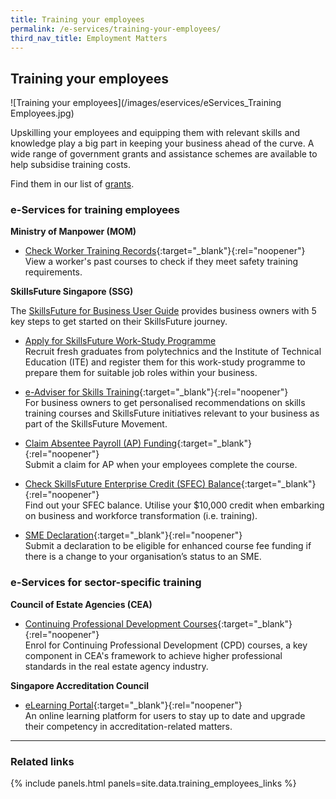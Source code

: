 ```yaml
---
title: Training your employees
permalink: /e-services/training-your-employees/
third_nav_title: Employment Matters
---
```


## Training your employees

![Training your employees](/images/eservices/eServices_Training Employees.jpg)

Upskilling your employees and equipping them with relevant skills and knowledge play a big part in keeping your business ahead of the curve. A wide range of government grants and assistance schemes are available to help subsidise training costs.

Find them in our list of [grants](/gov-assist/grants/).

### e-Services for training employees

**Ministry of Manpower (MOM)**

- [Check Worker Training Records](https://www.mom.gov.sg/eservices/services/check-worker-training-records){:target="_blank"}{:rel="noopener"}
  <br>View a worker's past courses to check if they meet safety training requirements.

**SkillsFuture Singapore (SSG)**

The [SkillsFuture for Business User Guide](https://skillsfuture.gobusiness.gov.sg/get-started-here/) provides business owners with 5 key steps to get started on their SkillsFuture journey.

- [Apply for SkillsFuture Work-Study Programme](https://skillsfuture.gobusiness.gov.sg/support-and-programmes/skillsfuture-work-study-programmes/)
  <br>Recruit fresh graduates from polytechnics and the Institute of Technical Education (ITE) and register them for this work-study programme to prepare them for suitable job roles within your business.

- [e-Adviser for Skills Training](https://eadviser.gobusiness.gov.sg/skillstraining?src=eservices_training){:target="_blank"}{:rel="noopener"}
  <br>For business owners to get personalised recommendations on skills training courses and SkillsFuture initiatives relevant to your business as part of the SkillsFuture Movement.

- [Claim Absentee Payroll (AP) Funding](https://skillsfuture.gobusiness.gov.sg/support-and-programmes/funding/absentee-payroll-funding){:target="_blank"}{:rel="noopener"}
  <br>Submit a claim for AP when your employees complete the course.

- [Check SkillsFuture Enterprise Credit (SFEC) Balance](https://sfec.enterprisejobskills.gov.sg/Callbackhandler/Prelogin.aspx){:target="_blank"}{:rel="noopener"}
  <br>Find out your SFEC balance. Utilise your $10,000 credit when embarking on business and workforce transformation (i.e. training).

- [SME Declaration](https://sfec.enterprisejobskills.gov.sg/Callbackhandler/Prelogin.aspx){:target="_blank"}{:rel="noopener"}
  <br>Submit a declaration to be eligible for enhanced course fee funding if there is a change to your organisation’s status to an SME.

### e-Services for sector-specific training

**Council of Estate Agencies (CEA)**

- [Continuing Professional Development Courses](https://www.cea.gov.sg/cpd){:target="_blank"}{:rel="noopener"}
  <br>Enrol for Continuing Professional Development (CPD) courses, a key component in CEA's framework to achieve higher professional standards in the real estate agency industry.

**Singapore Accreditation Council**

- [eLearning Portal](https://lms.wizlearn.com/sacelearning/Login/Login.aspx?returnUrl=/sacelearning/){:target="_blank"}{:rel="noopener"}
  <br>An online learning platform for users to stay up to date and upgrade their competency in accreditation-related matters.

---

### Related links

{% include panels.html panels=site.data.training_employees_links %}
